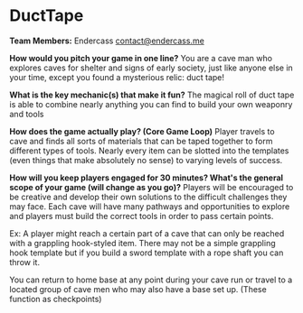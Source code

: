 # DuctTape

**Team Members:** Endercass <contact@endercass.me>

**How would you pitch your game in one line?**
You are a cave man who explores caves for shelter and signs of early society, just like anyone else in your time, except you found a mysterious relic: duct tape! 

**What is the key mechanic(s) that make it fun?**
The magical roll of duct tape is able to combine nearly anything you can find to build your own weaponry and tools

**How does the game actually play? (Core Game Loop)**
Player travels to cave and finds all sorts of materials that can be taped together to form different types of tools. 
Nearly every item can be slotted into the templates (even things that make absolutely no sense) to varying levels of success. 

**How will you keep players engaged for 30 minutes? What's the general scope of your game (will change as you go)?**
Players will be encouraged to be creative and develop their own solutions to the difficult challenges they may face.
Each cave will have many pathways and opportunities to explore and players must build the correct tools in order to pass certain points. 

Ex: A player might reach a certain part of a cave that can only be reached with a grappling hook-styled item. 
There may not be a simple grappling hook template but if you build a sword template with a rope shaft you can throw it. 

You can return to home base at any point during your cave run or travel to a located group of cave men who may also have a base set up. (These function as checkpoints)
